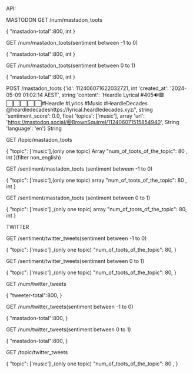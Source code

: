 API:

MASTODON
GET  /num/mastadon_toots

{
    "mastadon-total":800, int
}

GET  /num/mastadon_toots(sentiment between -1 to 0)

{
    "mastadon-total":800,   int
}

GET  /num/mastadon_toots(sentiment between 0 to 1)

{
    "mastadon-total":800,   int
}


POST /mastadon_toots
{'id': 112406071622032721,  int
'created_at': '2024-05-09 01:02:14 AEST', string
'content': 'Heardle Lyrical #405🔊🟩⬜️⬜️⬜️⬜️⬜️#Heardle #Lyrics #Music #HeardleDecades @heardledecadeshttps://lyrical.heardledecades.xyz/',   string
'sentiment_score': 0.0,    float
'topics': ['music'],   array
'url': 'https://mastodon.social/@BrownSquirrel/112406071515854940', String
'language': 'en'} String

GET /topic/mastadon_toots

{
    "topic":  ['music'],(only one topic) Array
    "num_of_toots_of_the_topic": 80 ,   int
}(filter non_english)


GET /sentiment/mastadon_toots (sentiment between -1 to 0)

{
    "topic":  ['music'],(only one topic)   array
    "num_of_toots_of_the_topic": 80 ,   int
}

GET /sentiment/mastadon_toots (sentiment between 0 to 1)

{
    "topic": ['music'] ,(only one topic) array
    "num_of_toots_of_the_topic":  80,  int
}

TWITTER

GET /sentiment/twitter_tweets(sentiment between -1 to 0)

{
    "topic": ['music'] ,(only one topic)
    "num_of_toots_of_the_topic":  80,
}

GET /sentiment/twitter_tweets(sentiment between 0 to 1)

{
    "topic": ['music'] ,(only one topic)
    "num_of_toots_of_the_topic":  80,
}

GET /num/twitter_tweets

{
    "tweeter-total":800,
}

GET  /num/twitter_tweets(sentiment between -1 to 0)

{
    "mastadon-total":800,
}

GET  /num/twitter_tweets(sentiment between 0 to 1)

{
    "mastadon-total":800,
}

GET /topic/twitter_tweets

{
    "topic": ['music'] ,(only one topic)
    "num_of_toots_of_the_topic": 80 ,
}

